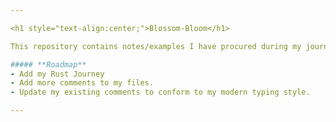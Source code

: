 ```yaml
---

<h1 style="text-align:center;">Blossom-Bloom</h1>

This repository contains notes/examples I have procured during my journey learning various coding languages.

##### **Roadmap**
- Add my Rust Journey
- Add more comments to my files.
- Update my existing comments to conform to my modern typing style.

---
```

